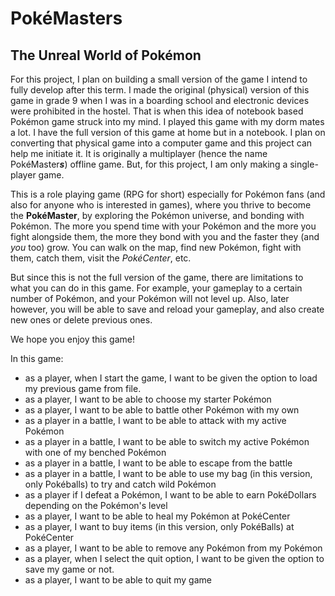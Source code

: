 # PokéMasters

## The Unreal World of Pokémon

For this project, I plan on building a small version of the game I intend to fully develop after this term.
I made the original (physical) version of this game in grade 9 when I was in a boarding school and electronic devices were prohibited in the hostel.
That is when this idea of notebook based Pokémon game struck into my mind.
I played this game with my dorm mates a lot.
I have the full version of this game at home but in a notebook.
I plan on converting that physical game into a computer game and this project can help me initiate it.
It is originally a multiplayer  (hence the name PokéMaster***s***) offline game. But, for this project, I am only making a single-player game.

This is a role playing game (RPG for short) especially for Pokémon fans (and also for anyone who is interested in games), where you thrive to become the **PokéMaster**, by exploring the Pokémon universe, and bonding with Pokémon.
The more you spend time with your Pokémon and the more you fight alongside them, the more they bond with you and the faster they (and *you* too) grow.
You can walk on the map, find new Pokémon, fight with them, catch them, visit the *PokéCenter*, etc.

But since this is not the full version of the game, there are limitations to what you can do in this game.
For example, your gameplay to a certain number of Pokémon, and your Pokémon will not level up.
Also, later however, you will be able to save and reload your gameplay, and also create new ones or delete previous ones.

We hope you enjoy this game!

In this game:
- as a player, when I start the game, I want to be given the option to load my previous game from file.
- as a player, I want to be able to choose my starter Pokémon
- as a player, I want to be able to battle other Pokémon with my own
- as a player in a battle, I want to be able to attack with my active Pokémon
- as a player in a battle, I want to be able to switch my active Pokémon with one of my benched Pokémon
- as a player in a battle, I want to be able to escape from the battle
- as a player in a battle, I want to be able to use my bag (in this version, only Pokéballs) to try and catch wild Pokémon
- as a player if I defeat a Pokémon, I want to be able to earn PokéDollars depending on the Pokémon's level
- as a player, I want to be able to heal my Pokémon at PokéCenter
- as a player, I want to buy items (in this version, only PokéBalls) at PokéCenter
- as a player, I want to be able to remove any Pokémon from my Pokémon
- as a player, when I select the quit option, I want to be given the option to save my game or not.
- as a player, I want to be able to quit my game